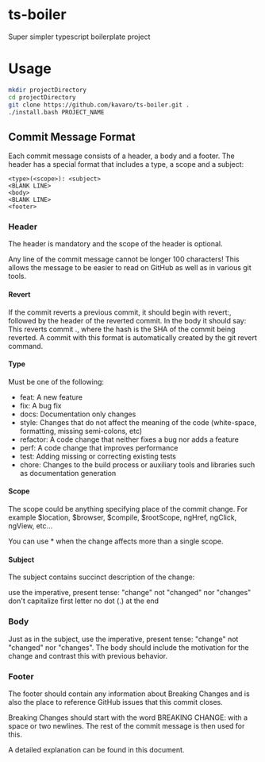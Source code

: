 # ts-boiler

Super simpler typescript boilerplate project

# Usage

```bash
mkdir projectDirectory
cd projectDirectory
git clone https://github.com/kavaro/ts-boiler.git . 
./install.bash PROJECT_NAME 
```

## Commit Message Format

Each commit message consists of a header, a body and a footer. The header has a special format that includes a type, a scope and a subject:

``` 
<type>(<scope>): <subject>
<BLANK LINE>
<body>
<BLANK LINE>
<footer>
```

### Header

The header is mandatory and the scope of the header is optional.

Any line of the commit message cannot be longer 100 characters! This allows the message to be easier to read on GitHub as well as in various git tools.

#### Revert

If the commit reverts a previous commit, it should begin with revert:, followed by the header of the reverted commit. In the body it should say: This reverts commit <hash>., where the hash is the SHA of the commit being reverted. A commit with this format is automatically created by the git revert command.

#### Type

Must be one of the following:

- feat: A new feature
- fix: A bug fix
- docs: Documentation only changes
- style: Changes that do not affect the meaning of the code (white-space, formatting, missing semi-colons, etc)
- refactor: A code change that neither fixes a bug nor adds a feature
- perf: A code change that improves performance
- test: Adding missing or correcting existing tests
- chore: Changes to the build process or auxiliary tools and libraries such as documentation generation

#### Scope

The scope could be anything specifying place of the commit change. For example $location, $browser, $compile, $rootScope, ngHref, ngClick, ngView, etc...

You can use * when the change affects more than a single scope.

#### Subject

The subject contains succinct description of the change:

use the imperative, present tense: "change" not "changed" nor "changes"
don't capitalize first letter
no dot (.) at the end

### Body

Just as in the subject, use the imperative, present tense: "change" not "changed" nor "changes". The body should include the motivation for the change and contrast this with previous behavior.

### Footer

The footer should contain any information about Breaking Changes and is also the place to reference GitHub issues that this commit closes.

Breaking Changes should start with the word BREAKING CHANGE: with a space or two newlines. The rest of the commit message is then used for this.

A detailed explanation can be found in this document.


